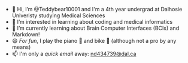 - 👋 Hi, I’m @Teddybear10001 and I'm a 4th year undergrad at Dalhosie Univeristy studying Medical Sciences
- 👀 I’m interested in learning about coding and medical informatics
- 🌱 I’m currently learning about Brain Computer Interfaces (BCIs) and Markdown!
- 😄 *For fun*, I play the piano 🎹 and bike 🚴 (although not a pro by any means)
- 📫 I'm only a *quick email* away: nd434739@dal.ca
  
  

